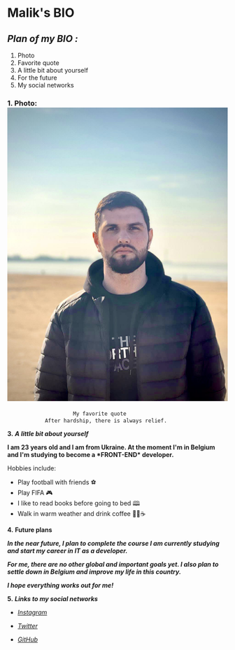 # Malik's BIO

## **_Plan of my BIO :_**

1. Photo
2. Favorite quote
3. A little bit about yourself
4. For the future
5. My social networks

### **1.** Photo: ![Photo](./img/Avatar.JPG 'My photo')

                         My favorite quote
                After hardship, there is always relief.

**3.** **_A little bit about yourself_**

**I am 23 years old and I am from Ukraine. At the moment I'm in Belgium and I'm
studying to become a \***FRONT-END**\* developer.**

Hobbies include:

- Play football with friends ⚽
- Play FIFA 🎮
- I like to read books before going to bed 🕮
- Walk in warm weather and drink coffee 🚶‍♂️☕

**4.** **Future plans**

**_In the near future, I plan to complete the course I am currently studying and
start my career in IT as a developer._**

**_For me, there are no other global and important goals yet. I also plan to
settle down in Belgium and improve my life in this country._**

**_I hope everything works out for me!_**

**5.** **_Links to my social networks_**

- _[_Instagram_](https://www.instagram.com/ssardalov/)_

- _[Twitter](https://www.twitter.com)_

- _[GitHub](https://github.com/Abdul-MalikSardalov)_
